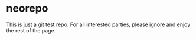 # neorepo
This is just a git test repo. For all interested parties, please ignore and enjoy the rest of the page.
